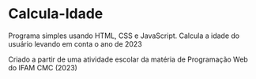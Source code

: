 # Calcula-Idade

Programa simples usando HTML, CSS e JavaScript.
Calcula a idade do usuário levando em conta o ano de 2023

Criado a partir de uma atividade escolar da matéria de Programação Web do IFAM CMC (2023)
